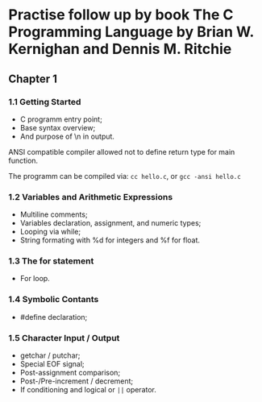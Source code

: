 Practise follow up by book The C Programming Language by Brian W. Kernighan and Dennis M. Ritchie
===

Chapter 1
---

### 1.1 Getting Started

* C programm entry point;
* Base syntax overview;
* And purpose of \n in output.

ANSI compatible compiler allowed not to define return type for main function.

The programm can be compiled via: `cc hello.c`, or `gcc -ansi hello.c`

### 1.2 Variables and Arithmetic Expressions

* Multiline comments;
* Variables declaration, assignment, and numeric types;
* Looping via while;
* String formating with %d for integers and %f for float.

### 1.3 The for statement

* For loop.

### 1.4 Symbolic Contants

* #define declaration;

### 1.5 Character Input / Output

* getchar / putchar;
* Special EOF signal;
* Post-assignment comparison;
* Post-/Pre-increment / decrement;
* If conditioning and logical or `||` operator.
